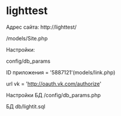 # lighttest

Адрес сайта: http://lighttest/

/models/Site.php

Настройки:

config/db_params

ID приложения = '5887121'(models/link.php)

url vk = 'http://oauth.vk.com/authorize'

Настройки БД  /config/db_params.php

БД  db/lightit.sql
